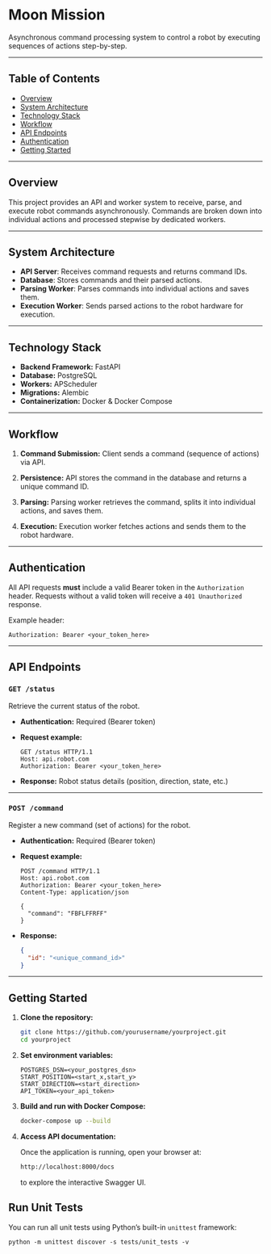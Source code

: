 # Moon Mission

Asynchronous command processing system to control a robot by executing sequences of actions step-by-step.

---

## Table of Contents

* [Overview](#overview)
* [System Architecture](#system-architecture)
* [Technology Stack](#technology-stack)
* [Workflow](#workflow)
* [API Endpoints](#api-endpoints)
* [Authentication](#authentication)
* [Getting Started](#getting-started)

---

## Overview

This project provides an API and worker system to receive, parse, and execute robot commands asynchronously. 
Commands are broken down into individual actions and processed stepwise by dedicated workers.

---

## System Architecture

* **API Server**: Receives command requests and returns command IDs.
* **Database**: Stores commands and their parsed actions.
* **Parsing Worker**: Parses commands into individual actions and saves them.
* **Execution Worker**: Sends parsed actions to the robot hardware for execution.

---

## Technology Stack

* **Backend Framework:** FastAPI
* **Database:** PostgreSQL
* **Workers:** APScheduler
* **Migrations:** Alembic
* **Containerization:** Docker & Docker Compose

---

## Workflow

1. **Command Submission:**
   Client sends a command (sequence of actions) via API.

2. **Persistence:**
   API stores the command in the database and returns a unique command ID.

3. **Parsing:**
   Parsing worker retrieves the command, splits it into individual actions, and saves them.

4. **Execution:**
   Execution worker fetches actions and sends them to the robot hardware.

---

## Authentication

All API requests **must** include a valid Bearer token in the `Authorization` header.
Requests without a valid token will receive a `401 Unauthorized` response.

Example header:

```http
Authorization: Bearer <your_token_here>
```

---

## API Endpoints

### `GET /status`

Retrieve the current status of the robot.

* **Authentication:** Required (Bearer token)
* **Request example:**

  ```http
  GET /status HTTP/1.1
  Host: api.robot.com
  Authorization: Bearer <your_token_here>
  ```
* **Response:** Robot status details (position, direction, state, etc.)

---

### `POST /command`

Register a new command (set of actions) for the robot.

* **Authentication:** Required (Bearer token)
* **Request example:**

  ```http
  POST /command HTTP/1.1
  Host: api.robot.com
  Authorization: Bearer <your_token_here>
  Content-Type: application/json

  {
    "command": "FBFLFFRFF"
  }
  ```
* **Response:**

  ```json
  {
    "id": "<unique_command_id>"
  }
  ```

---

## Getting Started

1. **Clone the repository:**

   ```bash
   git clone https://github.com/yourusername/yourproject.git
   cd yourproject
   ```

2. **Set environment variables:**

   ```
   POSTGRES_DSN=<your_postgres_dsn>
   START_POSITION=<start_x,start_y>
   START_DIRECTION=<start_direction>
   API_TOKEN=<your_api_token>
   ```

3. **Build and run with Docker Compose:**

   ```bash
   docker-compose up --build
   ```

4. **Access API documentation:**

   Once the application is running, open your browser at:
   ```bash
   http://localhost:8000/docs
   ```
   to explore the interactive Swagger UI.


## Run Unit Tests

You can run all unit tests using Python’s built-in `unittest` framework:

```
python -m unittest discover -s tests/unit_tests -v
```